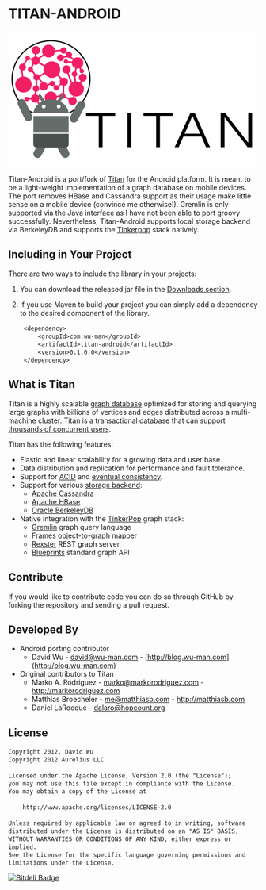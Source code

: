 TITAN-ANDROID
=============

![Feature Image](https://github.com/wuman/titan-android/raw/master/doc/images/titan-android-logo.png)

Titan-Android is a port/fork of [Titan](https://github.com/thinkaurelius/titan)
for the Android platform. It is meant to be a light-weight implementation of a
graph database on mobile devices. The port removes HBase and Cassandra support
as their usage make little sense on a mobile device (convince me otherwise!).
Gremlin is only supported via the Java interface as I have not been able to 
port groovy successfully. Nevertheless, Titan-Android supports local storage 
backend via BerkeleyDB and supports the [Tinkerpop](http://tinkerpop.com/) 
stack natively.


Including in Your Project
-------------------------

There are two ways to include the library in your projects:

1. You can download the released jar file in the [Downloads section](https://github.com/wuman/titan-android/downloads).
2. If you use Maven to build your project you can simply add a dependency to 
   the desired component of the library.

        <dependency>
            <groupId>com.wu-man</groupId>
            <artifactId>titan-android</artifactId>
            <version>0.1.0.0</version>
        </dependency>


What is Titan
-------------

Titan is a highly scalable [graph database](http://en.wikipedia.org/wiki/Graph_database) 
optimized for storing and querying large graphs with billions of vertices and 
edges distributed across a multi-machine cluster. Titan is a transactional 
database that can support 
[thousands of concurrent users](http://thinkaurelius.com/2012/08/06/titan-provides-real-time-big-graph-data/).

Titan has the following features:

* Elastic and linear scalability for a growing data and user base.
* Data distribution and replication for performance and fault tolerance.
* Support for [ACID](http://en.wikipedia.org/wiki/ACID) and 
  [eventual consistency](http://en.wikipedia.org/wiki/Eventual_consistency).
* Support for various [storage backend](https://github.com/thinkaurelius/titan/wiki/Storage-Backend-Overview):
    * [Apache Cassandra](http://cassandra.apache.org)
    * [Apache HBase](http://hbase.apache.org)
    * [Oracle BerkeleyDB](http://www.oracle.com/technetwork/database/berkeleydb/overview/index-093405.html)
* Native integration with the [TinkerPop](http://www.tinkerpop.com) graph stack:
    * [Gremlin](http://gremlin.tinkerpop.com) graph query language
    * [Frames](http://frames.tinkerpop.com) object-to-graph mapper
    * [Rexster](http://rexster.tinkerpop.com) REST graph server
    * [Blueprints](http://blueprints.tinkerpop.com) standard graph API


Contribute
----------

If you would like to contribute code you can do so through GitHub by forking 
the repository and sending a pull request.


Developed By
------------

* Android porting contributor
    * David Wu - <david@wu-man.com> - [http://blog.wu-man.com](http://blog.wu-man.com)
* Original contributors to Titan
    * Marko A. Rodriguez - <marko@markorodriguez.com> - http://markorodriguez.com
    * Matthias Broecheler - <me@matthiasb.com> - http://matthiasb.com
    * Daniel LaRocque - <dalaro@hopcount.org> 


License
-------

    Copyright 2012, David Wu
    Copyright 2012 Aurelius LLC

    Licensed under the Apache License, Version 2.0 (the "License");
    you may not use this file except in compliance with the License.
    You may obtain a copy of the License at

        http://www.apache.org/licenses/LICENSE-2.0

    Unless required by applicable law or agreed to in writing, software
    distributed under the License is distributed on an "AS IS" BASIS,
    WITHOUT WARRANTIES OR CONDITIONS OF ANY KIND, either express or implied.
    See the License for the specific language governing permissions and
    limitations under the License.



[![Bitdeli Badge](https://d2weczhvl823v0.cloudfront.net/wuman/titan-android/trend.png)](https://bitdeli.com/free "Bitdeli Badge")

